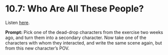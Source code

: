 # 10.7: Who Are All These People? 

Listen [here](http://www.writingexcuses.com/2015/02/15/writing-excuses-10-7-who-are-all-these-people/). 

**Prompt:** Pick one of the dead-drop characters from the exercise two weeks ago, and turn them into a secondary character. Now take one of the characters with whom they interacted, and write the same scene again, but from this new character’s POV.

